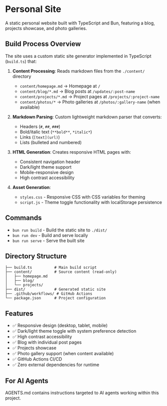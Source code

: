 # Personal Site

A static personal website built with TypeScript and Bun, featuring a blog, projects showcase, and photo galleries.

## Build Process Overview

The site uses a custom static site generator implemented in TypeScript (`build.ts`) that:

1. **Content Processing**: Reads markdown files from the `./content/` directory
   - `content/homepage.md` → Homepage at `/`
   - `content/blog/*.md` → Blog posts at `/updates/:post-name`
   - `content/projects/*.md` → Project pages at `/projects/:project-name`
   - `content/photos/*` → Photo galleries at `/photos/:gallery-name` (when available)

2. **Markdown Parsing**: Custom lightweight markdown parser that converts:
   - Headers (`#`, `##`, `###`)
   - Bold/italic text (`**bold**`, `*italic*`)
   - Links (`[text](url)`)
   - Lists (bulleted and numbered)

3. **HTML Generation**: Creates responsive HTML pages with:
   - Consistent navigation header
   - Dark/light theme support
   - Mobile-responsive design
   - High contrast accessibility

4. **Asset Generation**:
   - `styles.css` - Responsive CSS with CSS variables for theming
   - `script.js` - Theme toggle functionality with localStorage persistence

## Commands

- `bun run build` - Build the static site to `./dist/`
- `bun run dev` - Build and serve locally
- `bun run serve` - Serve the built site

## Directory Structure

```
├── build.ts          # Main build script
├── content/          # Source content (read-only)
│   ├── homepage.md
│   ├── blog/
│   └── projects/
├── dist/             # Generated static site
├── .github/workflows/ # GitHub Actions
└── package.json      # Project configuration
```

## Features

- ✅ Responsive design (desktop, tablet, mobile)
- ✅ Dark/light theme toggle with system preference detection
- ✅ High contrast accessibility
- ✅ Blog with individual post pages
- ✅ Projects showcase
- ✅ Photo gallery support (when content available)
- ✅ GitHub Actions CI/CD
- ✅ Zero external dependencies for runtime

## For AI Agents

AGENTS.md contains instructions targeted to AI agents working within this project.
